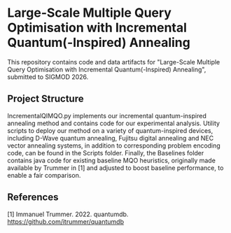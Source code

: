 # Large-Scale Multiple Query Optimisation with Incremental Quantum(-Inspired) Annealing

This repository contains code and data artifacts for "Large-Scale Multiple Query Optimisation with Incremental Quantum(-Inspired) Annealing", submitted to SIGMOD 2026.

## Project Structure

IncrementalQIMQO.py implements our incremental quantum-inspired annealing method and contains code for our experimental analysis. Utility scripts to deploy our method on a variety of quantum-inspired devices, including D-Wave quantum annealing, Fujitsu digital annealing and NEC vector annealing systems, in addition to corresponding problem encoding code, can be found in the Scripts folder. Finally, the Baselines folder contains java code for existing baseline MQO heuristics, originally made available by Trummer in [1] and adjusted to boost baseline performance, to enable a fair comparison.  

## References

[1] Immanuel Trummer. 2022. quantumdb. https://github.com/itrummer/quantumdb
